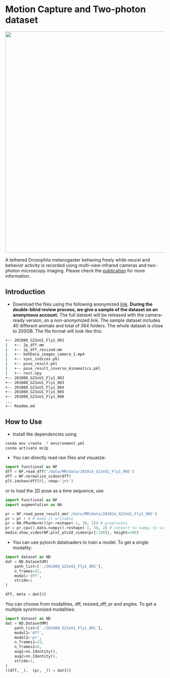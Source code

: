 
# Motion Capture and Two-photon dataset

<p align="center">
  <img src="https://user-images.githubusercontent.com/20509861/132999255-34327a13-7ea2-4391-8af9-f00e71f5a14d.png" width="700">
</p>

A tethered Drosophila melanogaster behaving freely while neural and behavior activity is recorded using multi-view infrared cameras and two-photon microscopy imaging. Please check the [publication](todo) for more information.

## Introduction

- Download the files using the following anonymized [link](https://drive.google.com/drive/folders/1gjG038zdCcPzjcqBreEWeHM0lU1VL0Md?usp=sharing). __During the double-blind review process, we give a sample of the dataset on an anonymous account.__ The full dataset will be released with the camera-ready version, on a non-anonymized link. The sample dataset includes 40 different animals and total of 364 folders. The whole dataset is close to 200GB. 
The file format will look like this:

```sh
+-- 201008_G23xU1_Fly1_001
|   +-- 2p_dff.mm
|   +-- 2p_dff_resized.mm
|   +-- behData_images_camera_1.mp4
|   +-- sync_indices.pkl
|   +-- pose_result.pkl
|   +-- pose_result_inverse_kinematics.pkl
|   +-- rest.npy
+-- 201008_G23xU1_Fly1_002
+-- 201008_G23xU1_Fly1_003
+-- 201008_G23xU1_Fly1_004
+-- 201008_G23xU1_Fly1_005 
+-- 201008_G23xU1_Fly1_006
...
+-- Readme.md
```

## How to Use

- Install the dependencies using 
```bash
conda env create -f environment.yml
conda activate mc2p
```

- You can directly read raw files and visualize:

```python
import functional as NF
dff = NF.read_dff('/data/MM/data/201014_G23xU1_Fly1_005')
dff = NF.normalize_video(dff)
plt.imshow(dff[0], cmap='jet')
```
or to load the 2D pose as a time sequence, use

```python
import functional as NF
import augmentation as NA

pr = NF.read_pose_result_mm('/data/MM/data/201014_G23xU1_Fly1_005')
pr = pr + 0 # make it writable
pr = NA.PRunNorm()(pr.reshape(-1, 38, 2)) # preprocess
pr = pr.cpu().data.numpy().reshape(-1, 38, 2) # convert to numpy to visualize
media.show_video(NP.plot_pts2d_video(pr[:100]), height=200)
```

- You can use pytorch dataloaders to train a model. To get a single modality:
```python
import dataset as ND
dat = ND.DatasetUM(
    path_list=['./201008_G23xU1_Fly1_001'],
    n_frames=32,
    modal='dff',
    stride=1
)

dff, meta = dat[0]
```

You can choose from modalities, dff, resized_dff, pr and angles. To get a multiple synchronized modalities: 

```python
import dataset as ND
dat = ND.DatasetMM(
    path_list=['./201008_G23xU1_Fly1_001'],
    modal1='dff',
    modal2='pr',
    n_frames1=32,
    n_frames2=8,
    aug1=nn.Identity(),
    aug2=nn.Identity(),
    stride=1,
)
((dff, _),  (pr, _)) = dat[0]
```
